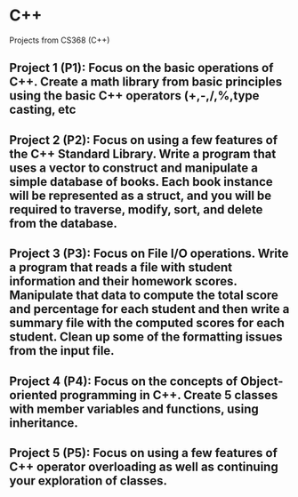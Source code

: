 # C++
Projects from CS368 (C++)

## Project 1 (P1): Focus on the basic operations of C++. Create a math library from basic principles using the basic C++ operators (+,-,/,%,type casting, etc

## Project 2 (P2): Focus on using a few features of the C++ Standard Library. Write a program that uses a vector to construct and manipulate a simple database of books. Each book instance will be represented as a struct, and you will be required to traverse, modify, sort, and delete from the database.

## Project 3 (P3): Focus on File I/O operations. Write a program that reads a file with student information and their homework scores. Manipulate that data to compute the total score and percentage for each student and then write a summary file with the computed scores for each student. Clean up some of the formatting issues from the input file.

## Project 4 (P4): Focus on the concepts of Object-oriented programming in C++. Create 5 classes with member variables and functions, using inheritance. 

## Project 5 (P5): Focus on using a few features of C++ operator overloading as well as continuing your exploration of classes.
